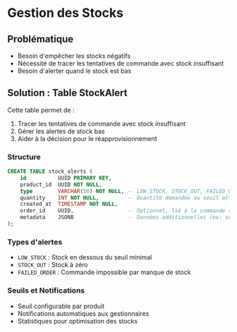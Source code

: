 # Gestion des Stocks

## Problématique
- Besoin d'empêcher les stocks négatifs
- Nécessité de tracer les tentatives de commande avec stock insuffisant
- Besoin d'alerter quand le stock est bas

## Solution : Table StockAlert

Cette table permet de :
1. Tracer les tentatives de commande avec stock insuffisant
2. Gérer les alertes de stock bas
3. Aider à la décision pour le réapprovisionnement

### Structure
```sql
CREATE TABLE stock_alerts (
    id          UUID PRIMARY KEY,
    product_id  UUID NOT NULL,
    type        VARCHAR(50) NOT NULL, -- LOW_STOCK, STOCK_OUT, FAILED_ORDER
    quantity    INT NOT NULL,         -- Quantité demandée ou seuil atteint
    created_at  TIMESTAMP NOT NULL,
    order_id    UUID,                 -- Optionnel, lié à la commande si type = FAILED_ORDER
    metadata    JSONB                 -- Données additionnelles (ex: seuil d'alerte)
);
```

### Types d'alertes
- `LOW_STOCK` : Stock en dessous du seuil minimal
- `STOCK_OUT` : Stock à zéro
- `FAILED_ORDER` : Commande impossible par manque de stock

### Seuils et Notifications
- Seuil configurable par produit
- Notifications automatiques aux gestionnaires
- Statistiques pour optimisation des stocks 